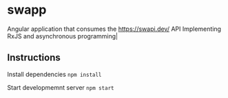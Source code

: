 # swapp

Angular application that consumes the https://swapi.dev/ API Implementing RxJS and asynchronous programming|

## Instructions

Install dependencies
``
npm install
``

Start developmemnt server
``
npm start
``
